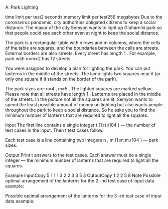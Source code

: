 A. Park Lighting

time limit per test2 seconds
memory limit per test256 megabytes
Due to the coronavirus pandemic, city authorities obligated citizens to keep a social distance. The mayor of the city Semyon wants to light up Gluharniki park so that people could see each other even at night to keep the social distance.

The park is a rectangular table with n
 rows and m
 columns, where the cells of the table are squares, and the boundaries between the cells are streets. External borders are also streets. Every street has length 1
. For example, park with n=m=2
 has 12
 streets.

You were assigned to develop a plan for lighting the park. You can put lanterns in the middle of the streets. The lamp lights two squares near it (or only one square if it stands on the border of the park).

The park sizes are: n=4
, m=5
. The lighted squares are marked yellow. Please note that all streets have length 1
. Lanterns are placed in the middle of the streets. In the picture not all the squares are lit.
Semyon wants to spend the least possible amount of money on lighting but also wants people throughout the park to keep a social distance. So he asks you to find the minimum number of lanterns that are required to light all the squares.

Input
The first line contains a single integer t
 (1≤t≤104
) — the number of test cases in the input. Then t
 test cases follow.

Each test case is a line containing two integers n
, m
 (1≤n,m≤104
) — park sizes.

Output
Print t
 answers to the test cases. Each answer must be a single integer — the minimum number of lanterns that are required to light all the squares.

Example
InputCopy
5
1 1
1 3
2 2
3 3
5 3
OutputCopy
1
2
2
5
8
Note
Possible optimal arrangement of the lanterns for the 2
-nd test case of input data example:

Possible optimal arrangement of the lanterns for the 3
-rd test case of input data example:

